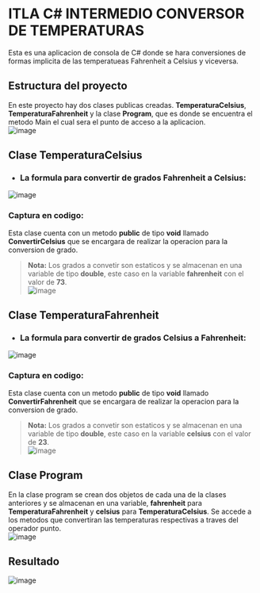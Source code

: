 # ITLA C# INTERMEDIO CONVERSOR DE TEMPERATURAS
Esta es una aplicacion de consola de C# donde se hara conversiones de formas implicita de las temperatueas Fahrenheit a Celsius y viceversa.

## Estructura del proyecto
En este proyecto hay dos clases publicas creadas. **TemperaturaCelsius**, **TemperaturaFahrenheit** y la clase **Program**, que es donde se encuentra el metodo Main el cual sera el punto de acceso a la aplicacion.<br>
![image](https://github.com/user-attachments/assets/4c66963c-b8ae-44b1-8a97-bc96462d872f)

## Clase TemperaturaCelsius
- ### La formula para convertir de grados Fahrenheit a Celsius: 
![image](https://github.com/user-attachments/assets/54f7bd34-9870-44d3-8656-c3eb1420b813)
### Captura en codigo:
Esta clase cuenta con un metodo **public** de tipo **void** llamado **ConvertirCelsius** que se encargara de realizar la operacion para la conversion de grado.<br>
>**Nota:** Los grados a convetir son estaticos y se almacenan en una variable de tipo **double**, este caso en la variable **fahrenheit** con el valor de **73**.<br>
![image](https://github.com/user-attachments/assets/ab4f21f4-4d72-4a91-a0d4-e9031a8f8f18)

## Clase TemperaturaFahrenheit
- ### La formula para convertir de grados Celsius a Fahrenheit:
![image](https://github.com/user-attachments/assets/340cb1c3-0c6d-44b7-a8ed-fb32ef7bdaa3)
### Captura en codigo:
Esta clase cuenta con un metodo **public** de tipo **void** llamado **ConvertirFahrenheit** que se encargara de realizar la operacion para la conversion de grado.<br>
>**Nota:** Los grados a convetir son estaticos y se almacenan en una variable de tipo **double**, este caso en la variable **celsius** con el valor de **23**.<br>
![image](https://github.com/user-attachments/assets/a5f64ac9-f679-4027-9585-26b935b684f5)

## Clase Program
En la clase program se crean dos objetos de cada una de la clases anteriores y se almacenan en una variable, **fahrenheit** para **TemperaturaFahrenheit** y **celsius** para **TemperaturaCelsius**. Se accede a los metodos que convertiran las temperaturas respectivas a traves del operador punto.<br>
![image](https://github.com/user-attachments/assets/ab4b9dcf-f446-4df9-9d78-f058727ca53d)
## Resultado
![image](https://github.com/user-attachments/assets/0cc7d505-779d-4c7b-9f7f-ab809ad2f42e)
